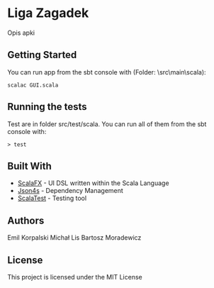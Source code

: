 # Liga Zagadek
Opis apki

## Getting Started
You can run app from the sbt console with (Folder: \src\main\scala):
```
scalac GUI.scala
```

## Running the tests
Test are in folder src/test/scala. You can run all of them from the sbt console with:
```
> test 
```

## Built With

* [ScalaFX](http://www.scalafx.org/) - UI DSL written within the Scala Language
* [Json4s](http://json4s.org/) - Dependency Management
* [ScalaTest](http://www.scalatest.org) -  Testing tool

## Authors
Emil Korpalski
Michał Lis
Bartosz Moradewicz

## License

This project is licensed under the MIT License 
